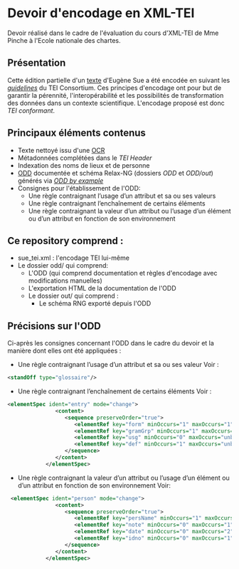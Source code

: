 # Devoir d'encodage en XML-TEI

Devoir réalisé dans le cadre de l'évaluation du cours d'XML-TEI de Mme Pinche à l'Ecole nationale des chartes. 

## Présentation
Cette édition partielle d'un [texte](https://gallica.bnf.fr/ark:/12148/bpt6k6365618w/f17.item) d'Eugène Sue a été encodée en suivant les [*guidelines*](https://tei-c.org/release/doc/tei-p5-doc/fr/html/index.html) du TEI Consortium. Ces principes d'encodage ont pour but de garantir la pérennité, l'interopérabilité et les possibilités de transformation des données dans un contexte scientifique. L'encodage proposé est donc *TEI conformant*.
## Principaux éléments contenus
- Texte nettoyé issu d'une [OCR](https://en.wikipedia.org/wiki/Optical_character_recognition#:~:text=Optical%20character%20recognition%20or%20optical,billboards%20in%20a%20landscape%20photo)
- Métadonnées complétées dans le *TEI Header*
- Indexation des noms de lieux et de personne
- [ODD](https://wiki.tei-c.org/index.php/ODD) documentée et schéma Relax-NG (dossiers *ODD* et *ODD/out*) générés via [*ODD by example*](http://teic.github.io/TCW/howtoGenerate-fr.html)
- Consignes pour l'établissement de l'ODD:
    - Une règle contraignant l’usage d’un attribut et sa ou ses valeurs
    - Une règle contraignant l’enchaînement de certains éléments
    - Une règle contraignant la valeur d’un attribut ou l’usage d’un élément ou d’un attribut en fonction de son environnement

## Ce repository comprend :
- sue_tei.xml : l'encodage TEI lui-même
- Le dossier odd/ qui comprend:
    - L'ODD (qui comprend documentation et règles d'encodage avec modifications manuelles)
    - L'exportation HTML de la documentation de l'ODD
    - Le dossier out/ qui comprend :
        - Le schéma RNG exporté depuis l'ODD

## Précisions sur l'ODD

Ci-après les consignes concernant l'ODD dans le cadre du devoir et la manière dont elles ont été appliquées : 

- Une règle contraignant l’usage d’un attribut et sa ou ses valeur
Voir : 
```xml
<standOff type="glossaire"/>
```
- Une règle contraignant l’enchaînement de certains éléments
Voir :
```xml
<elementSpec ident="entry" mode="change">
               <content>
                  <sequence preserveOrder="true">
                     <elementRef key="form" minOccurs="1" maxOccurs="1"/>
                     <elementRef key="gramGrp" minOccurs="1" maxOccurs="1"/>
                     <elementRef key="usg" minOccurs="0" maxOccurs="unbounded"/>
                     <elementRef key="def" minOccurs="1" maxOccurs="unbounded"/>
                  </sequence>
               </content>
            </elementSpec>
```
- Une règle contraignant la valeur d’un attribut ou l’usage d’un élément ou d’un attribut en fonction de son environnement
Voir: 
```xml
 <elementSpec ident="person" mode="change">
               <content>
                  <sequence preserveOrder="true">
                     <elementRef key="persName" minOccurs="1" maxOccurs="1"/>
                     <elementRef key="note" minOccurs="0" maxOccurs="1"/>
                     <elementRef key="date" minOccurs="0" maxOccurs="2"/>
                     <elementRef key="idno" minOccurs="0" maxOccurs="1"/>
                  </sequence>
               </content>
            </elementSpec>
```